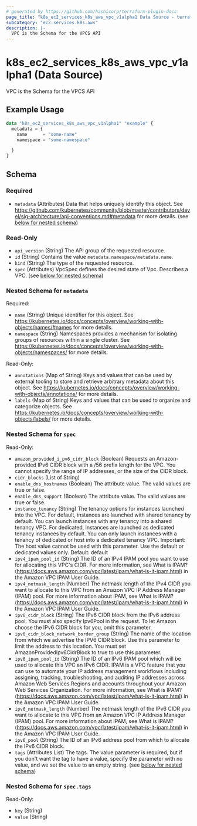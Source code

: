 ```yaml
---
# generated by https://github.com/hashicorp/terraform-plugin-docs
page_title: "k8s_ec2_services_k8s_aws_vpc_v1alpha1 Data Source - terraform-provider-k8s"
subcategory: "ec2.services.k8s.aws"
description: |-
  VPC is the Schema for the VPCS API
---
```


# k8s_ec2_services_k8s_aws_vpc_v1alpha1 (Data Source)

VPC is the Schema for the VPCS API

## Example Usage

```terraform
data "k8s_ec2_services_k8s_aws_vpc_v1alpha1" "example" {
  metadata = {
    name      = "some-name"
    namespace = "some-namespace"

  }
}
```

<!-- schema generated by tfplugindocs -->
## Schema

### Required

- `metadata` (Attributes) Data that helps uniquely identify this object. See https://github.com/kubernetes/community/blob/master/contributors/devel/sig-architecture/api-conventions.md#metadata for more details. (see [below for nested schema](#nestedatt--metadata))

### Read-Only

- `api_version` (String) The API group of the requested resource.
- `id` (String) Contains the value `metadata.namespace/metadata.name`.
- `kind` (String) The type of the requested resource.
- `spec` (Attributes) VpcSpec defines the desired state of Vpc.  Describes a VPC. (see [below for nested schema](#nestedatt--spec))

<a id="nestedatt--metadata"></a>
### Nested Schema for `metadata`

Required:

- `name` (String) Unique identifier for this object. See https://kubernetes.io/docs/concepts/overview/working-with-objects/names/#names for more details.
- `namespace` (String) Namespaces provides a mechanism for isolating groups of resources within a single cluster. See https://kubernetes.io/docs/concepts/overview/working-with-objects/namespaces/ for more details.

Read-Only:

- `annotations` (Map of String) Keys and values that can be used by external tooling to store and retrieve arbitrary metadata about this object. See https://kubernetes.io/docs/concepts/overview/working-with-objects/annotations/ for more details.
- `labels` (Map of String) Keys and values that can be used to organize and categorize objects. See https://kubernetes.io/docs/concepts/overview/working-with-objects/labels/ for more details.


<a id="nestedatt--spec"></a>
### Nested Schema for `spec`

Read-Only:

- `amazon_provided_i_pv6_cidr_block` (Boolean) Requests an Amazon-provided IPv6 CIDR block with a /56 prefix length for the VPC. You cannot specify the range of IP addresses, or the size of the CIDR block.
- `cidr_blocks` (List of String)
- `enable_dns_hostnames` (Boolean) The attribute value. The valid values are true or false.
- `enable_dns_support` (Boolean) The attribute value. The valid values are true or false.
- `instance_tenancy` (String) The tenancy options for instances launched into the VPC. For default, instances are launched with shared tenancy by default. You can launch instances with any tenancy into a shared tenancy VPC. For dedicated, instances are launched as dedicated tenancy instances by default. You can only launch instances with a tenancy of dedicated or host into a dedicated tenancy VPC.  Important: The host value cannot be used with this parameter. Use the default or dedicated values only.  Default: default
- `ipv4_ipam_pool_id` (String) The ID of an IPv4 IPAM pool you want to use for allocating this VPC's CIDR. For more information, see What is IPAM? (https://docs.aws.amazon.com/vpc/latest/ipam/what-is-it-ipam.html) in the Amazon VPC IPAM User Guide.
- `ipv4_netmask_length` (Number) The netmask length of the IPv4 CIDR you want to allocate to this VPC from an Amazon VPC IP Address Manager (IPAM) pool. For more information about IPAM, see What is IPAM? (https://docs.aws.amazon.com/vpc/latest/ipam/what-is-it-ipam.html) in the Amazon VPC IPAM User Guide.
- `ipv6_cidr_block` (String) The IPv6 CIDR block from the IPv6 address pool. You must also specify Ipv6Pool in the request.  To let Amazon choose the IPv6 CIDR block for you, omit this parameter.
- `ipv6_cidr_block_network_border_group` (String) The name of the location from which we advertise the IPV6 CIDR block. Use this parameter to limit the address to this location.  You must set AmazonProvidedIpv6CidrBlock to true to use this parameter.
- `ipv6_ipam_pool_id` (String) The ID of an IPv6 IPAM pool which will be used to allocate this VPC an IPv6 CIDR. IPAM is a VPC feature that you can use to automate your IP address management workflows including assigning, tracking, troubleshooting, and auditing IP addresses across Amazon Web Services Regions and accounts throughout your Amazon Web Services Organization. For more information, see What is IPAM? (https://docs.aws.amazon.com/vpc/latest/ipam/what-is-it-ipam.html) in the Amazon VPC IPAM User Guide.
- `ipv6_netmask_length` (Number) The netmask length of the IPv6 CIDR you want to allocate to this VPC from an Amazon VPC IP Address Manager (IPAM) pool. For more information about IPAM, see What is IPAM? (https://docs.aws.amazon.com/vpc/latest/ipam/what-is-it-ipam.html) in the Amazon VPC IPAM User Guide.
- `ipv6_pool` (String) The ID of an IPv6 address pool from which to allocate the IPv6 CIDR block.
- `tags` (Attributes List) The tags. The value parameter is required, but if you don't want the tag to have a value, specify the parameter with no value, and we set the value to an empty string. (see [below for nested schema](#nestedatt--spec--tags))

<a id="nestedatt--spec--tags"></a>
### Nested Schema for `spec.tags`

Read-Only:

- `key` (String)
- `value` (String)
